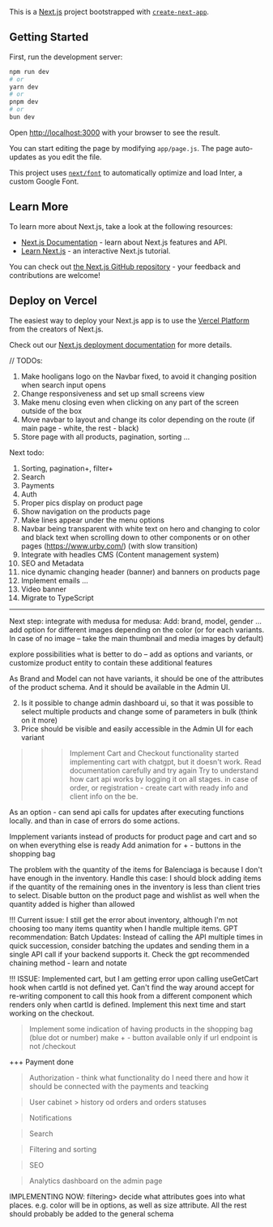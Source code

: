 This is a [Next.js](https://nextjs.org/) project bootstrapped with [`create-next-app`](https://github.com/vercel/next.js/tree/canary/packages/create-next-app).

## Getting Started

First, run the development server:

```bash
npm run dev
# or
yarn dev
# or
pnpm dev
# or
bun dev
```

Open [http://localhost:3000](http://localhost:3000) with your browser to see the result.

You can start editing the page by modifying `app/page.js`. The page auto-updates as you edit the file.

This project uses [`next/font`](https://nextjs.org/docs/basic-features/font-optimization) to automatically optimize and load Inter, a custom Google Font.

## Learn More

To learn more about Next.js, take a look at the following resources:

- [Next.js Documentation](https://nextjs.org/docs) - learn about Next.js features and API.
- [Learn Next.js](https://nextjs.org/learn) - an interactive Next.js tutorial.

You can check out [the Next.js GitHub repository](https://github.com/vercel/next.js/) - your feedback and contributions are welcome!

## Deploy on Vercel

The easiest way to deploy your Next.js app is to use the [Vercel Platform](https://vercel.com/new?utm_medium=default-template&filter=next.js&utm_source=create-next-app&utm_campaign=create-next-app-readme) from the creators of Next.js.

Check out our [Next.js deployment documentation](https://nextjs.org/docs/deployment) for more details.

// TODOs:

1. Make hooligans logo on the Navbar fixed, to avoid it changing position when search input opens
2. Change responsiveness and set up small screens view
3. Make menu closing even when clicking on any part of the screen outside of the box
4. Move navbar to layout and change its color depending on the route (if main page - white, the rest - black)
5. Store page with all products, pagination, sorting ...

Next todo:

1. Sorting, pagination+, filter+
2. Search
3. Payments
4. Auth
5. Proper pics display on product page
6. Show navigation on the products page
7. Make lines appear under the menu options
8. Navbar being transparent with white text on hero and changing to color and black text when scrolling down to other components or on other pages (https://www.urby.com/) (with slow transition)
9. Integrate with headles CMS (Content management system)
10. SEO and Metadata
11. nice dynamic changing header (banner) and banners on products page
12. Implement emails ...
13. Video banner
14. Migrate to TypeScript

---

Next step: integrate with medusa
for medusa:
Add:
brand, model, gender …
add option for different images depending on the color (or for each variants. In case of no image – take the main thumbnail and media images by default)

explore possibilities what is better to do – add as options and variants, or customize product entity to contain these additional features

As Brand and Model can not have variants, it should be one of the attributes of the product schema. And it should be available in the Admin UI.

2. Is it possible to change admin dashboard ui, so that it was possible to select multiple products and change some of parameters in bulk (think on it more)
3. Price should be visible and easily accessible in the Admin UI for each variant

> > > Implement Cart and Checkout functionality
> > > started implementing cart with chatgpt, but it doesn't work. Read documentation carefully and try again
> > > Try to understand how cart api works by logging it on all stages.
> > > in case of order, or registration - create cart with ready info and client info on the be.

As an option - can send api calls for updates after executing functions locally. and than in case of errors do some actions.

Impplement variants instead of products for product page and cart and so on when everything else is ready
Add animation for + - buttons in the shopping bag

The problem with the quantity of the items for Balenciaga is because I don't have enough in the inventory. Handle this case: I should block adding items if the quantity of the remaining ones in the inventory is less than client tries to select.
Disable button on the product page and wishlist as well when the quantity added is higher than allowed

!!! Current issue: I still get the error about inventory, although I'm not choosing too many items quantity when I handle multiple items.
GPT recommendation:
Batch Updates: Instead of calling the API multiple times in quick succession, consider batching the updates and sending them in a single API call if your backend supports it.
Check the gpt recommended chaining method - learn and notate

!!! ISSUE: Implemented cart, but I am getting error upon calling useGetCart hook when cartId is not defined yet. Can't find the way around accept for re-writing component to call this hook from a different component which renders only when cartId is defined. Implement this next time and start working on the checkout.

> Implement some indication of having products in the shopping bag (blue dot or number)
> make + - button available only if url endpoint is not /checkout

+++ Payment done

> Authorization - think what functionality do I need there and how it should be connected with the payments and teacking

> User cabinet > history od orders and orders statuses

> Notifications

> Search

> Filtering and sorting

> SEO

> Analytics dashboard on the admin page

IMPLEMENTING NOW: filtering> decide what attributes goes into what places. e.g. color will be in options, as well as size attribute. All the rest should probably be added to the general schema
